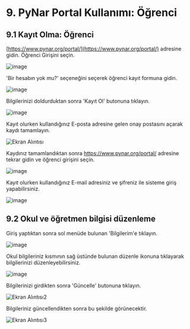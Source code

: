# 9. PyNar Portal Kullanımı: Öğrenci

## 9.1 Kayıt Olma: Öğrenci

[https://www.pynar.org/portal/](https://www.pynar.org/portal/) adresine gidin. Öğrenci Girişini seçin.

![image](https://user-images.githubusercontent.com/56628866/146160718-5fbcef28-d23e-4a3b-9ad8-a3d8cb12b154.png)

\'Bir hesabın yok mu?\' seçeneğini seçerek öğrenci kayıt formuna gidin.

![image](https://user-images.githubusercontent.com/56628866/146161167-2273aedd-b252-4b71-9884-78e8cad56598.png)

Bilgilerinizi doldurduktan sonra \'Kayıt Ol\' butonuna tıklayın.

![image](https://user-images.githubusercontent.com/56628866/146161397-1c00bcfe-c449-453b-8110-b7238d831d37.png)

Kayıt olurken kullandığınız E-posta adresine gelen onay postasını açarak kaydı tamamlayın. 

![Ekran Alıntısı](https://user-images.githubusercontent.com/56628866/146161629-3d307066-9fa1-4d7b-89c4-0ec6ee730749.PNG)

Kaydınız tamamlandıktan sonra https://www.pynar.org/portal/ adresine tekrar gidin ve öğrenci girişini seçin.

![image](https://user-images.githubusercontent.com/56628866/146161877-9fc1835a-d8d7-400f-b6a5-107c4cf5bbe1.png)

Kayıt olurken kullandığınız E-mail adresiniz ve şifreniz ile sisteme giriş yapabilirsiniz.

![image](https://user-images.githubusercontent.com/56628866/146161815-8d94fd21-5540-4be2-8854-79aa3ab6b655.png)

## 9.2 Okul ve öğretmen bilgisi düzenleme

Giriş yaptıktan sonra sol menüde bulunan \'Bilgilerim\'e tıklayın.

![image](https://user-images.githubusercontent.com/56628866/146162259-a8feba16-d25a-4189-af54-68cc32d46f9f.png)

Okul bilgileriniz kısmının sağ üstünde bulunan düzenle ikonuna tıklayarak bilgilerinizi düzenleyebilirsiniz.

![image](https://user-images.githubusercontent.com/56628866/146162560-2918ab4f-a19e-43a3-88fc-a77318363509.png)

Bilgilerinizi girdikten sonra \'Güncelle\' butonuna tıklayın.

![Ekran Alıntısı2](https://user-images.githubusercontent.com/56628866/146162632-30cb2fd5-32f4-4d74-b56d-41dffbf9a945.PNG)

Bilgileriniz güncellendikten sonra bu şekilde görünecektir.

![Ekran Alıntısı3](https://user-images.githubusercontent.com/56628866/146162740-545702c0-cf61-4fcf-90b6-d5f4415c26d4.PNG)



